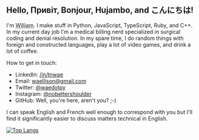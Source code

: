 ## Hello, Привіт, Bonjour, Hujambo, and こんにちは!

I'm <abbr title='pronouns: he/him/his'>William</abbr>.  I make stuff in Python, JavaScript, TypeScript, Ruby, and C++.  In my current day job I'm a medical billing nerd specialized in surgical coding and denial resolution.  In my spare time, I do random things with foreign and constructed languages, play a lot of video games, and drink a lot of coffee.

How to get in touch:

- LinkedIn: [/in/tnwae](https://linkedin.com/in/tnwae)
- Email: <waellison@gmail.com>
- Twitter: [@waedotpy](https://twitter.com/waedotpy)
- Instagram: [@nobettershoulder](https://instagram.com/nobettershoulder)
- GitHub: Well, you're here, aren't you? ;-)

I can speak English and French well enough to correspond with you but I'll find it significantly easier to discuss matters technical in English.

[![Top Langs](https://github-readme-stats.vercel.app/api/top-langs/?username=waellison&theme=dark)](https://github.com/anuraghazra/github-readme-stats)
